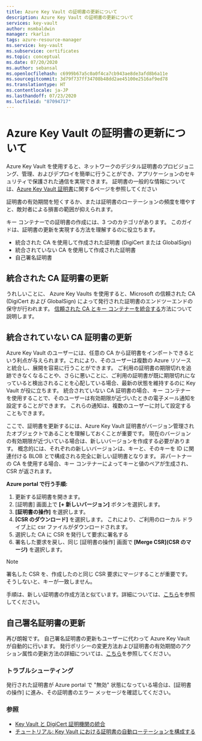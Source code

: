 ```yaml
---
title: Azure Key Vault の証明書の更新について
description: Azure Key Vault の証明書の更新について
services: key-vault
author: msmbaldwin
manager: rkarlin
tags: azure-resource-manager
ms.service: key-vault
ms.subservice: certificates
ms.topic: conceptual
ms.date: 07/20/2020
ms.author: sebansal
ms.openlocfilehash: c6999b67a5c0a0f4ca7cb943ae8de3afd8b6a11e
ms.sourcegitcommit: 3d79f737ff34708b48dd2ae45100e2516af9ed78
ms.translationtype: HT
ms.contentlocale: ja-JP
ms.lasthandoff: 07/23/2020
ms.locfileid: "87094717"
---
```

# <a name="about-azure-key-vault-certificate-renewal"></a>Azure Key Vault の証明書の更新について

Azure Key Vault を使用すると、ネットワークのデジタル証明書のプロビジョニング、管理、およびデプロイを簡単に行うことができ、アプリケーションのセキュリティで保護された通信を実現できます。 証明書の一般的な情報については、[Azure Key Vault 証明書](https://docs.microsoft.com/azure/key-vault/certificates/about-certificates)に関するページを参照してください

証明書の有効期間を短くするか、または証明書のローテーションの頻度を増やすと、敵対者による損害の範囲が抑えられます。

キー コンテナーでの証明書の作成には、3 つのカテゴリがあります。 このガイドは、証明書の更新を実現する方法を理解するのに役立ちます。
-   統合された CA を使用して作成された証明書 (DigiCert または GlobalSign)
-   統合されていない CA を使用して作成された証明書
-   自己署名証明書

## <a name="renewal-of-integrated-ca-certificate"></a>統合された CA 証明書の更新 
うれしいことに、 Azure Key Vaults を使用すると、Microsoft の信頼された CA (DigiCert および GlobalSign) によって発行された証明書のエンドツーエンドの保守が行われます。 [信頼された CA とキー コンテナーを統合する](https://docs.microsoft.com/azure/key-vault/certificates/how-to-integrate-certificate-authority)方法について説明します。

## <a name="renewal-of-non-integrated-ca-certificate"></a>統合されていない CA 証明書の更新 
Azure Key Vault のユーザーには、任意の CA から証明書をインポートできるという利点が与えられます。これにより、そのユーザーは複数の Azure リソースと統合し、展開を容易に行うことができます。 ご利用の証明書の期限切れを追跡できなくなることや、さらに悪いことに、ご利用の証明書が既に期限切れになっていると検出されることを心配している場合、最新の状態を維持するのに Key Vault が役に立ちます。 統合されていない CA 証明書の場合、キー コンテナーを使用することで、そのユーザーは有効期限が近づいたときの電子メール通知を設定することができます。 これらの通知は、複数のユーザーに対して設定することもできます。

ここで、証明書を更新するには、Azure Key Vault 証明書がバージョン管理されたオブジェクトであることを理解しておくことが重要です。 現在のバージョンの有効期限が近づいている場合は、新しいバージョンを作成する必要があります。 概念的には、それぞれの新しいバージョンは、キーと、そのキーを ID に関連付ける BLOB とで構成される完全に新しい証明書となります。 非パートナーの CA を使用する場合、キー コンテナーによってキーと値のペアが生成され、CSR が返されます。

**Azure portal で行う手順:**
1.  更新する証明書を開きます。
2.  [証明書] 画面上で **[+ 新しいバージョン]** ボタンを選択します。
3.  **[証明書の操作]** を選択します。
4.  **[CSR のダウンロード]** を選択します。 これにより、ご利用のローカル ドライブ上に csr ファイルがダウンロードされます。
5.  選択した CA に CSR を発行して要求に署名する
6.  署名した要求を戻し、同じ [証明書の操作] 画面で **[Merge CSR]\(CSR のマージ\)** を選択します。

> [!NOTE]
> 署名した CSR を、作成したのと同じ CSR 要求にマージすることが重要です。そうしないと、キーが一致しません。

手順は、新しい証明書の作成方法と似ています。詳細については、[こちら]( https://docs.microsoft.com/azure/key-vault/certificates/create-certificate-signing-request#azure-portal)を参照してください。

## <a name="renewal-of-self-signed-certificate"></a>自己署名証明書の更新

再び朗報です。 自己署名証明書の更新もユーザーに代わって Azure Key Vault が自動的に行います。 発行ポリシーの変更方法および証明書の有効期間のアクション属性の更新方法の詳細については、[こちら](https://docs.microsoft.com/azure/key-vault/certificates/tutorial-rotate-certificates#update-lifecycle-attributes-of-a-stored-certificate)を参照してください。

### <a name="troubleshoot"></a>トラブルシューティング
発行された証明書が Azure portal で "無効" 状態になっている場合は、[証明書の操作] に進み、その証明書のエラー メッセージを確認してください。

### <a name="see-also"></a>参照
*   [Key Vault と DigiCert 証明機関の統合](how-to-integrate-certificate-authority.md)
*   [チュートリアル: Key Vault における証明書の自動ローテーションを構成する](tutorial-rotate-certificates.md)